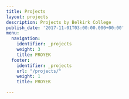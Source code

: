 ```yaml
---
title: Projects
layout: projects
description: Projects by Belkirk College
publish_date: '2017-11-01T03:00:00.000+00:00'
menu:
  navigation:
    identifier: _projects
    weight: 3
    title: PROYEK
  footer:
    identifier: _projects
    url: "/projects/"
    weight: 1
    title: PROYEK

---
```

